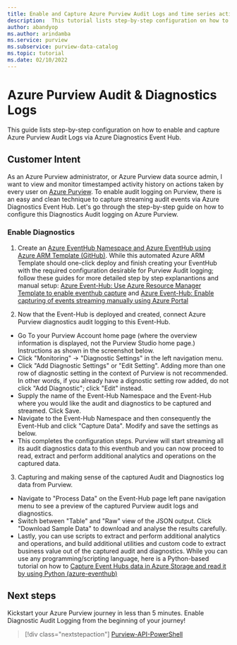 ```yaml
---
title: Enable and Capture Azure Purview Audit Logs and time series activity history via Azure Diagnostics Event Hub
description:  This tutorial lists step-by-step configuration on how to Enable and Capture Azure Purview Audit Logs and time series activity history via Azure Diagnostics Event Hub.
author: abandyop
ms.author: arindamba
ms.service: purview
ms.subservice: purview-data-catalog
ms.topic: tutorial
ms.date: 02/10/2022
---
```


# Azure Purview Audit & Diagnostics Logs

This guide lists step-by-step configuration on how to enable and capture Azure Purview Audit Logs via Azure Diagnostics Event Hub. 

## Customer Intent

As an Azure Purview administrator, or Azure Purview data source admin, I want to view and monitor timestamped activity history on actions taken by every user on [Azure Purview](https://ms.web.purview.azure.com). To enable audit logging on Purview, there is an easy and clean technique to capture streaming audit events via Azure Diagnostics Event Hub. Let's go through the step-by-step guide on how to configure this Diagnostics Audit logging on Azure Purview.

### Enable Diagnostics

1. Create an [Azure EventHub Namespace and Azure EventHub using Azure ARM Template (GitHub)](https://github.com/Azure/azure-quickstart-templates/tree/master/quickstarts/microsoft.eventhub/eventhubs-create-namespace-and-enable-capture). While this automated Azure ARM Template should one-click deploy and finish creating your EventHub with the required configuration desirable for Purview Audit logging; follow these guides for more detailed step by step explanantions and manual setup: [Azure Event-Hub: Use Azure Resource Manager Template to enable eventhub capture](../event-hubs/event-hubs-resource-manager-namespace-event-hub-enable-capture.md) and [Azure Event-Hub: Enable capturing of events streaming manually using Azure Portal](../event-hubs/event-hubs-capture-enable-through-portal.md)

2. Now that the Event-Hub is deployed and created, connect Azure Purview diagnostics audit logging to this Event-Hub.
- Go To your Purview Account home page (where the overview information is displayed, not the Purview Studio home page.) Instructions as shown in the screenshot below.
- Click "Monitoring" -> "Diagnostic Settings" in the left navigation menu.
- Click "Add Diagnostic Settings" or "Edit Setting". Adding more than one row of diagnostic setting in the context of Purview is not recommended. In other words, if you already have a dignostic setting row added, do not click "Add Diagnostic"; click "Edit" instead.
- Supply the name of the Event-Hub Namespace and the Event-Hub where you would like the audit and diagnostics to be captured and streamed. Click Save.
- Navigate to the Event-Hub Namespace and then consequently the Event-Hub and click "Capture Data". Modify and save the settings as below.
- This completes the configuration steps. Purview will start streaming all its audit diagnostics data to this eventhub and you can now proceed to read, extract and perform additional analytics and operations on the captured data.

3. Capturing and making sense of the captured Audit and Diagnostics log data from Purview.
- Navigate to "Process Data" on the Event-Hub page left pane navigation menu to see a preview of the captured Purview audit logs and diagnostics.
- Switch between "Table" and "Raw" view of the JSON output. Click "Download Sample Data" to download and analyse the results carefully.
- Lastly, you can use scripts to extract and perform additional analytics and operations, and build additional utilities and custom code to extract business value out of the captured audit and diagnostics. While you can use any programming/scripting language, here is a Python-based tutorial on how to [Capture Event Hubs data in Azure Storage and read it by using Python (azure-eventhub)](../event-hubs/event-hubs-capture-python.md) 

## Next steps

Kickstart your Azure Purview journey in less than 5 minutes. Enable Diagnostic Audit Logging from the beginning of your journey!
> [!div class="nextstepaction"] 
> [Purview-API-PowerShell](https://aka.ms/PurviewKickstart) 
